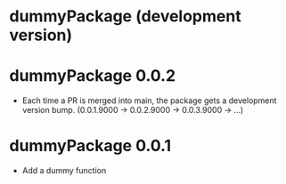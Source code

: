 # dummyPackage (development version)

# dummyPackage 0.0.2

* Each time a PR is merged into main, the package gets a development version bump. (0.0.1.9000 -> 0.0.2.9000 -> 0.0.3.9000 -> ...)

# dummyPackage 0.0.1

* Add a dummy function
